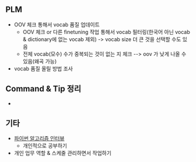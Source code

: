## PLM

- OOV 체크 통해서 vocab 품질 업데이트
  - OOV 체크 or 다른 finetuning 작업 통해서 vocab 필터링(한국어 아닌 vocab & dictionary에 없는 vocab 제외) -> vocab size 더 큰 것을 선택할 수도 있음
  - 전체 vocab(모수) 수가 중복되는 것이 없는 지 체크 --> oov 가 낮게 나올 수 있음(왜곡 가능)
- vocab 품질 올릴 방법 조사




## Command & Tip 정리

- 




## 기타

- [파이썬 알고리즘 인터뷰](https://github.com/onlybooks/algorithm-interview)
  - 개인적으로 공부하기
- 개인 업무 역할 & 스케줄 관리하면서 작업하기
